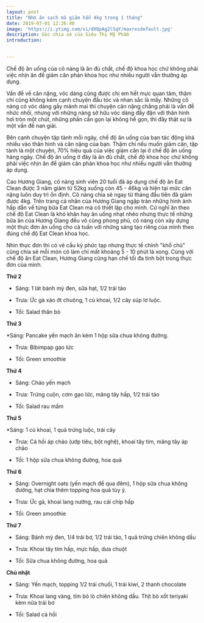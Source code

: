 ```yaml
---
layout: post
title: "Nhờ ăn sạch mà giảm hẳn 4kg trong 1 tháng"
date: 2019-07-01 12:26:40
image: 'https://i.ytimg.com/vi/dXQpAg2lSqY/maxresdefault.jpg'
description: Góc chia sẻ của Siêu Thị Mỹ Phẩm
introduction: 

 
---
```



Chế độ ăn uống của cô nàng là ăn đủ chất, chế độ khoa học chứ không phải việc nhịn ăn để giảm cân phản khoa học như nhiều người vẫn thường áp dụng.

Vấn đề về cân nặng, vóc dáng cũng được chị em hết mực quan tâm, thậm chí cũng không kém cạnh chuyện đầu tóc và nhan sắc là mấy. Những cô nàng có vóc dáng gầy mảnh mai thì chuyện cân nặng chẳng phải là vấn đề nhức nhối, nhưng với những nàng sở hữu vóc dáng đầy đặn với thân hình hơi tròn một chút, những phần cần gọn lại không hề gọn, thì đây thật sự là một vấn đề nan giải.

Bên cạnh chuyện tập tành mỗi ngày, chế độ ăn uống của bạn tác động khá nhiều vào thân hình và cân nặng của bạn. Thậm chí nếu muốn giảm cân, tập tành là một chuyện, 70% hiệu quả của việc giảm cân lại ở chế độ ăn uống hàng ngày. Chế độ ăn uống ở đây là ăn đủ chất, chế độ khoa học chứ không phải việc nhịn ăn để giảm cân phản khoa học như nhiều người vẫn thường áp dụng.

Cao Hương Giang, cô nàng sinh viên 20 tuổi đã áp dụng chế độ ăn Eat Clean được 3 năm giảm từ 52kg xuống còn 45 - 46kg và hiện tại mức cân nặng luôn duy trì ổn định. Cô nàng chia sẻ ngay từ tháng đầu tiên đã giảm được 4kg. Trên trang cá nhân của Hương Giang ngập tràn những hình ảnh hấp dẫn về từng bữa Eat Clean mà cô thiết lập cho mình. Cứ nghĩ ăn theo chế độ Eat Clean là khó khăn hay ăn uống nhạt nhẽo nhưng thực tế những bữa ăn của Hương Giang đều vô cùng phong phú, cô nàng còn xây dựng một thực đơn ăn uống cho cả tuần với những sáng tạo riêng của mình theo đúng chế độ Eat Clean khoa học.

Nhìn thực đơn thì có vẻ cầu kỳ phức tạp nhưng thực tế chính "khổ chủ" cũng chia sẻ mỗi món cô làm chỉ mất khoảng 5 - 10 phút là xong. Cùng với chế độ ăn Eat Clean, Hương Giang cũng hạn chế tối đa tinh bột trong thực đơn của mình.

**Thứ 2**

* Sáng: 1 lát bánh mỳ đen, sữa hạt, 1/2 trái táo

* Trưa: Ức gà xào ớt chuông, 1 củ khoai, 1/2 cây súp lơ luộc.

* Tối: Salad thăn bò


**Thứ 3**

*Sáng: Pancake yến mạch ăn kèm 1 hộp sữa chua không đường.

* Trưa: Bibimpap gạo lức

* Tối: Green smoothie


**Thứ 4**

* Sáng: Cháo yến mạch

* Trưa: Trứng cuộn, cơm gạo lức, măng tây hấp, 1/2 trái táo

* Tối: Salad rau mầm


**Thứ 5**

*Sáng: 1 củ khoai, 1 quả trứng luộc, trái cây

* Trưa: Cá hồi áp chảo (ướp tiêu, bột nghệ), khoai tây tím, măng tây áp chảo

* Tối: 1 hộp sữa chua không đường, hoa quả


**Thứ 6**

* Sáng: Overnight oats (yến mạch để qua đêm), 1 hộp sữa chua không đường, hạt chia thêm topping hoa quả tùy ý.

* Trưa: Ức gà, khoai lang nướng, rau cải chíp hấp

* Tối: Green smoothie


**Thứ 7**

* Sáng: Bánh mỳ đen, 1/4 trái bơ, 1/2 trái táo, 1 quả trứng chiên không dầu

* Trưa: Khoai tây tím hấp, mực hấp, dưa chuột

* Tối: Sữa chua không đường, hoa quả


**Chủ nhật**

* Sáng: Yến mạch, topping 1/2 trái chuối, 1 trái kiwi, 2 thanh chocolate

* Trưa: Khoai lang vàng, tím bỏ lò chiên không dầu. Thịt bò xốt teriyaki kèm nửa trái bơ

* Tối: Salad cá hồi

